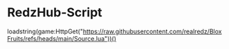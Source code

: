 # RedzHub-Script
loadstring(game:HttpGet("https://raw.githubusercontent.com/realredz/BloxFruits/refs/heads/main/Source.lua"))()
